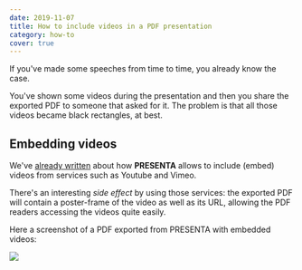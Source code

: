 ```yaml
---
date: 2019-11-07
title: How to include videos in a PDF presentation
category: how-to
cover: true
---
```


If you've made some speeches from time to time, you already know the case. 

You've shown some videos during the presentation and then you share the exported PDF to someone that asked for it. The problem is that all those videos became black rectangles, at best.

## Embedding videos

We've [already written](/blog/how-to-use-video-in-presenta/) about how **PRESENTA** allows to include (embed) videos from services such as Youtube and Vimeo.

There's an interesting *side effect* by using those services: the exported PDF will contain a poster-frame of the video as well as its URL, allowing the PDF readers accessing the videos quite easily.

Here a screenshot of a PDF exported from PRESENTA with embedded videos:

![](/blog/covers/how-to-include-videos-in-pdf-presentation.jpg)